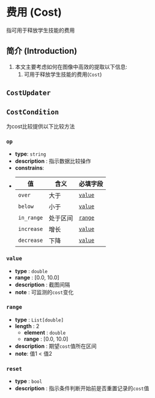 # 费用 (Cost)

指可用于释放学生技能的费用

## 简介 (Introduction)
1. 本文主要考虑如何在图像中高效的提取以下信息:
   1. 可用于释放学生技能的费用(`Cost`)

## `CostUpdater`



## `CostCondition`
为cost比较提供以下比较方法

### `op`
- **type**: `string`
- **description** : 指示数据比较操作
- **constrains**:
-   | 值          | 含义   | 必填字段              |
    |------------|------|-------------------|
    | `over`     | 大于   | [`value`](#value) |
    | `below`    | 小于   | [`value`](#value) |
    | `in_range` | 处于区间 | [`range`](#range) |
    | `increase` | 增长   | [`value`](#value) |
    | `decrease` | 下降   | [`value`](#value) |


### `value`
- **type** : `double`
- **range** : [0.0, 10.0]
- **description** : 截图间隔
- **note** : 可监测的`cost`变化 

### `range`
- **type** : `List[double]`
- **length** : 2
  - **element** : `double`
  - **range** : [0.0, 10.0]
- **description** : 期望`cost`值所在区间
- **note**: 值1 < 值2

### `reset`
- **type** : `bool`
- **description** : 指示条件判断开始前是否重置记录的`cost`值
